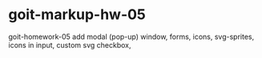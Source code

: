 # goit-markup-hw-05

goit-homework-05
add modal (pop-up) window, forms, icons, svg-sprites, icons in input, custom svg checkbox,
